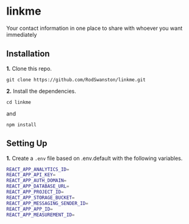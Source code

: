 # linkme
Your contact information in one place to share with whoever you want immediately

## Installation

**1.** Clone this repo.

```git clone https://github.com/RodSwanston/linkme.git```

**2.** Install the dependencies.

```cd linkme```

and

```npm install```

## Setting Up

**1.** Create a `.env` file based on .env.default with the following variables.

```sh
REACT_APP_ANALYTICS_ID=
REACT_APP_API_KEY=
REACT_APP_AUTH_DOMAIN=
REACT_APP_DATABASE_URL=
REACT_APP_PROJECT_ID=
REACT_APP_STORAGE_BUCKET=
REACT_APP_MESSAGING_SENDER_ID=
REACT_APP_APP_ID=
REACT_APP_MEASUREMENT_ID=
```
